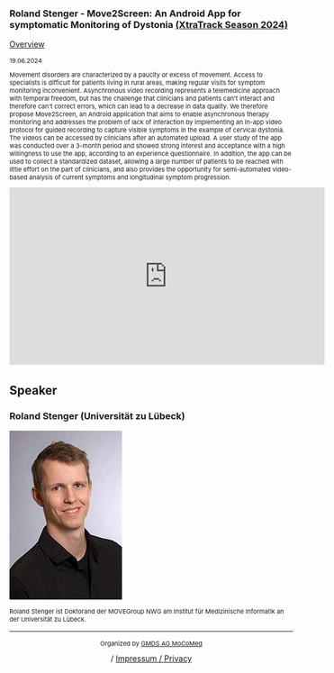 ### Roland Stenger - Move2Screen: An Android App for symptomatic Monitoring of Dystonia [(XtraTrack Season 2024)](XtraTracksOverview)

[Overview](XtraTracksOverview)

<p style="font-size:11px">19.06.2024</p>

<p style="font-size:11px">Movement disorders are characterized by a paucity or excess of movement. Access to specialists is difficult for patients living in rural areas, making regular visits for symptom monitoring inconvenient. Asynchronous video recording represents a telemedicine approach with temporal freedom, but has the challenge that clinicians and patients can't interact and therefore can't correct errors, which can lead to a decrease in data quality. We therefore propose Move2Screen, an Android application that aims to enable asynchronous therapy monitoring and addresses the problem of lack of interaction by implementing an in-app video protocol for guided recording to capture visible symptoms in the example of cervical dystonia. The videos can be accessed by clinicians after an automated upload. A user study of the app was conducted over a 3-month period and showed strong interest and acceptance with a high willingness to use the app, according to an experience questionnaire. In addition, the app can be used to collect a standardized dataset, allowing a large number of patients to be reached with little effort on the part of clinicians, and also provides the opportunity for semi-automated video-based analysis of current symptoms and longitudinal symptom progression.</p>

<!-- Once the Video is recorded -->
<center><iframe width="560" height="315" src="https://www.youtube.com/embed/arZwQQeWOlM?si=4z6-gHO7kr8wdSAS" title="YouTube video player" frameborder="0" allow="accelerometer; autoplay; clipboard-write; encrypted-media; gyroscope; picture-in-picture; web-share" referrerpolicy="strict-origin-when-cross-origin" allowfullscreen></iframe></center>

<!-- [Register now](/2024/XtraTrackOverview) to secure your spot in the lectures and receive a calendar invitation including the access link.-->

<!-- [Join Us Life](/2024/XtraTrackOverview) to secure your spot in the lectures and receive a calendar invitation including the access link.-->

## Speaker

### Roland Stenger (Universität zu Lübeck)
<img src="/images/2024/csm_profilfoto_roland_stenger_458dae9d63.jpg?raw=true"/>

<p style="font-size:11px">Roland Stenger ist Doktorand der MOVEGroup NWG am Institut für Medizinische Informatik an der Universität zu Lübeck.</p>

<!-- second speaker-->
<!--<img src="/images/??/USER.jpg?raw=true"/>

<p style="font-size:11px">CV</p>-->

---
<center><p style="font-size:11px">Organized by <a href="http://mocomed.de">GMDS AG MoCoMed</a></p> / <a href="imprint">Impressum / Privacy</a></p></center>
